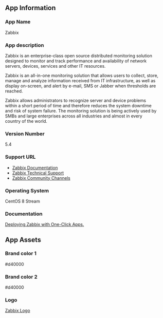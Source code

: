 ## App Information

### App Name
Zabbix

### App description
Zabbix is an enterprise-class open source distributed monitoring solution designed to monitor and track performance and availability of network servers, devices, services and other IT resources.

Zabbix is an all-in-one monitoring solution that allows users to collect, store, manage and analyze information received from IT infrastructure, as well as display on-screen, and alert by e-mail, SMS or Jabber when thresholds are reached.

Zabbix allows administrators to recognize server and device problems within a short period of time and therefore reduces the system downtime and risk of system failure. The monitoring solution is being actively used by SMBs and large enterprises across all industries and almost in every country of the world.

### Version Number
5.4

### Support URL
* [Zabbix Documentation](https://www.zabbix.com/documentation/5.4/manual)
* [Zabbix Technical Support](https://www.zabbix.com/support)
* [Zabbix Community Channels](https://www.zabbix.com/forum)

### Operating System
CentOS 8 Stream

### Documentation
[Deploying Zabbix with One-Click Apps.](deploying-one-click-apps.md)

## App Assets

### Brand color 1
#d40000

### Brand color 2
#d40000

### Logo
[Zabbix Logo](assets/zabbix_logo.eps)
